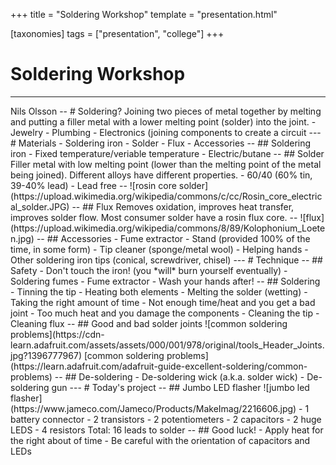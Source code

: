 +++
title = "Soldering Workshop"
template = "presentation.html"

[taxonomies]
tags = ["presentation", "college"]
+++

# Soldering Workshop
<hr/>
Nils Olsson
--
# Soldering?
Joining two pieces of metal together by melting and putting a filler
metal with a lower melting point (solder) into the joint.
<!-- .element: class="fragment" -->
- Jewelry
<!-- .element: class="fragment" -->
- Plumbing
<!-- .element: class="fragment" -->
- Electronics (joining components to create a circuit
<!-- .element: class="fragment" -->
---
# Materials
- Soldering iron
- Solder
- Flux
- Accessories
--
## Soldering iron
- Fixed temperature/veriable temperature
- Electric/butane
--
## Solder
Filler metal with low melting point (lower than the melting point of
the metal being joined). Different alloys have different properties.
- 60/40 (60% tin, 39-40% lead)
- Lead free
--
![rosin core
solder](https://upload.wikimedia.org/wikipedia/commons/c/cc/Rosin_core_electrical_solder.JPG)
<!-- .element: style="height:90vh;" -->
--
## Flux
Removes oxidation, improves heat transfer, improves solder flow.
Most consumer solder have a rosin flux core.
--
![flux](https://upload.wikimedia.org/wikipedia/commons/8/89/Kolophonium_Loeten.jpg)
<!-- .element: style="height:90vh;" -->
--
## Accessories
- Fume extractor
- Stand (provided 100% of the time, in some form)
- Tip cleaner (sponge/metal wool)
- Helping hands
- Other soldering iron tips (conical, screwdriver, chisel)
---
# Technique
--
## Safety
- Don't touch the iron! (you *will* burn yourself eventually)
- Soldering fumes
- Fume extractor
- Wash your hands after!
--
## Soldering
- Tinning the tip
- Heating both elements
- Melting the solder (wetting)
- Taking the right amount of time
  - Not enough time/heat and you get a bad joint
  - Too much heat and you damage the components
- Cleaning the tip
- Cleaning flux
--
## Good and bad solder joints
![common soldering
problems](https://cdn-learn.adafruit.com/assets/assets/000/001/978/original/tools_Header_Joints.jpg?1396777967)
[common soldering
problems](https://learn.adafruit.com/adafruit-guide-excellent-soldering/common-problems)
--
## De-soldering
- De-soldering wick (a.k.a. solder wick)
- De-soldering gun
---
# Today's project
--
## Jumbo LED flasher
![jumbo led
flasher](https://www.jameco.com/Jameco/Products/MakeImag/2216606.jpg)
<!-- .element: class="fragment fade-out center" data-fragment-index="1" -->
- 1 battery connector
<!-- .element: class="fragment" data-fragment-index="1" -->
- 2 transistors
<!-- .element: class="fragment" data-fragment-index="1" -->
- 2 potentiometers
<!-- .element: class="fragment" data-fragment-index="1" -->
- 2 capacitors
<!-- .element: class="fragment" data-fragment-index="1" -->
- 2 huge LEDS
<!-- .element: class="fragment" data-fragment-index="1" -->
- 4 resistors
<!-- .element: class="fragment" data-fragment-index="1" -->
Total: 16 leads to solder
<!-- .element: class="fragment" data-fragment-index="1" -->
--
## Good luck!
- Apply heat for the right about of time
- Be careful with the orientation of capacitors and LEDs
